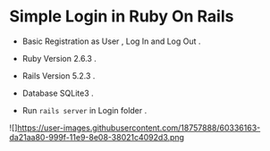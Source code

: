 # Simple Login in Ruby On Rails

* Basic Registration as User , Log In and Log Out .

* Ruby Version 2.6.3 .

* Rails Version 5.2.3 .

* Database SQLite3 .

* Run `rails server` in Login folder .

![]https://user-images.githubusercontent.com/18757888/60336163-da21aa80-999f-11e9-8e08-38021c4092d3.png
